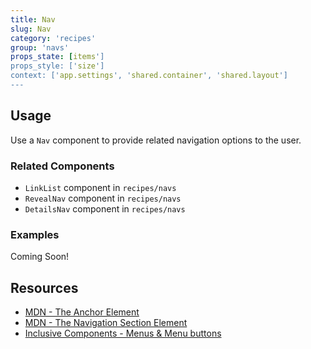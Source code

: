 ```yaml
---
title: Nav
slug: Nav
category: 'recipes'
group: 'navs'
props_state: [items']
props_style: ['size']
context: ['app.settings', 'shared.container', 'shared.layout']
---
```


## Usage

Use a `Nav` component to provide related navigation options to the user.

### Related Components

- `LinkList` component in `recipes/navs`
- `RevealNav` component in `recipes/navs`
- `DetailsNav` component in `recipes/navs`

### Examples

<p class="feedback bare emoji:default">Coming Soon!</p>

## Resources

- [MDN - The Anchor Element](https://developer.mozilla.org/en-US/docs/Web/HTML/Element/a)
- [MDN - The Navigation Section Element](https://developer.mozilla.org/en-US/docs/Web/HTML/Element/nav)
- [Inclusive Components - Menus & Menu buttons](https://inclusive-components.design/menus-menu-buttons/)
